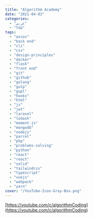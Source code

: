 ```yaml
---
title: "Algorithm Academy"
date: "2021-04-03"
categories:
  - "عربي"
  - "top"
tags:
  - "axios"
  - "back end"
  - "cli"
  - "css"
  - "design-principles"
  - "docker"
  - "flask"
  - "front end"
  - "git"
  - "github"
  - "golang"
  - "gulp"
  - "gupl"
  - "hooks"
  - "html"
  - "js"
  - "jwt"
  - "laravel"
  - "lodash"
  - "moment-js"
  - "mongodb"
  - "nodejs"
  - "parcel"
  - "php"
  - "problems-solving"
  - "python"
  - "react"
  - "react"
  - "solid"
  - "tailwindcss"
  - "typescript"
  - "vuejs"
  - "webpack"
  - "yarn"
cover: "/YouTube-Icon-Gray-Box.png"
---
```


[https://youtube.com/c/algorithmCoding](https://youtube.com/c/algorithmCoding)
